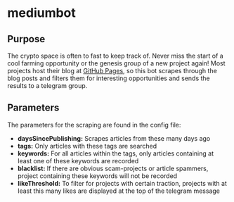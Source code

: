 # mediumbot

## Purpose

The crypto space is often to fast to keep track of. Never miss the start of a cool farming opportunity or the genesis group of a new project again! 
Most projects host their blog at [GitHub Pages](https://medium.com/.com/), so this bot scrapes through the blog posts and filters them for interesting opportunities and sends the results to a telegram group.

## Parameters

The parameters for the scraping are found in the config file:
* **daysSincePublishing:** Scrapes articles from these many days ago
* **tags:** Only articles with these tags are searched
* **keywords:** For all articles within the tags, only articles containing at least one of these keywords are recorded
* **blacklist:** If there are obvious scam-projects or article spammers, project containing these keywords will not be recorded
* **likeThreshold:** To filter for projects with certain traction, projects with at least this many likes are displayed at the top of the telegram message
